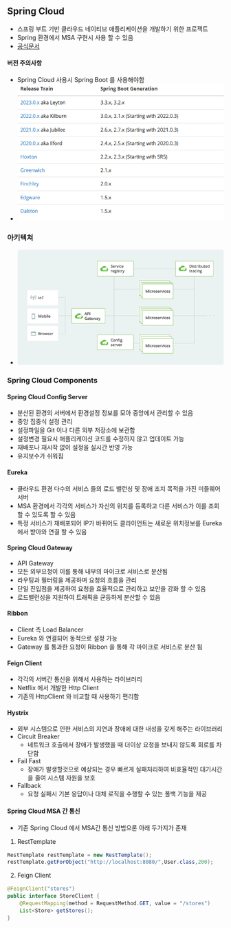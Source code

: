## Spring Cloud
- 스프링 부트 기반 클라우드 네이티브 애플리케이션을 개발하기 위한 프로젝트
- Spring 환경에서 MSA 구현시 사용 할 수 있음
- [공식문서](https://spring.io/projects/spring-cloud)

#### 버전 주의사항
- Spring Cloud 사용시 Spring Boot 를 사용해야함
- ![img.png](../../img/spring-springcloud-01.png)

### 아키텍쳐
- ![img.png](../../img/spring-springcloud-02.png)

### Spring Cloud Components
#### Spring Cloud Config Server
- 분산된 환경의 서버에서 환경설정 정보를 모아 중앙에서 관리할 수 있음
- 중앙 집중식 설정 관리
- 설정파일을 Git 이나 다른 외부 저장소에 보관함
- 설정변경 필요시 애플리케이션 코드를 수정하지 않고 업데이트 가능
- 재배포나 재시작 없이 설정을 실시간 반영 가능
- 유지보수가 쉬워짐

#### Eureka
- 클라우드 환경 다수의 서비스 들의 로드 밸런싱 및 장애 조치 목적을 가진 미들웨어 서버
- MSA 환경에서 각각의 서비스가 자신의 위치를 등록하고 다른 서비스가 이를 조회 할 수 있도록 할 수 있음
- 특정 서비스가 재배포되어 IP가 바뀌어도 클라이언트는 새로운 위치정보를 Eureka 에서 받아와 연결 할 수 있음

#### Spring Cloud Gateway
- API Gateway
- 모든 외부요청이 이를 통해 내부의 마이크로 서비스로 분산됨
- 라우팅과 필터링을 제공하며 요청의 흐름을 관리
- 단일 진입점을 제공하여 요청을 효율적으로 관리하고 보안을 강화 할 수 있음
- 로드밸런싱을 지원하여 트래픽을 균등하게 분산할 수 있음

#### Ribbon
- Client 측 Load Balancer
- Eureka 와 연결되어 동적으로 설정 가능
- Gateway 를 통과한 요청이 Ribbon 을 통해 각 마이크로 서비스로 분산 됨

#### Feign Client
- 각각의 서버간 통신을 위해서 사용하는 라이브러리
- Netflix 에서 개발한 Http Client
- 기존의 HttpClient 와 비교할 때 사용하기 편리함

#### Hystrix
- 외부 시스템으로 인한 서비스의 지연과 장애에 대한 내성을 갖게 해주는 라이브러리
- Circuit Breaker
  - 네트워크 호출에서 장애가 발생했을 때 더이상 요청을 보내지 않도록 회로를 차단함
- Fail Fast
  - 장애가 발생할것으로 예상되는 경우 빠르게 실패처리하여 비효율적인 대기시간을 줄여 시스템 자원을 보호
- Fallback
  - 요청 실패시 기본 응답이나 대체 로직을 수행할 수 있는 폴백 기능을 제공

#### Spring Cloud MSA 간 통신
- 기존 Spring Cloud 에서 MSA간 통신 방법으론 아래 두가지가 존재
1. RestTemplate
```java
RestTemplate restTemplate = new RestTemplate();
restTemplate.getForObject("http://localhost:8080/",User.class,200);
```
2. Feign Client
```java
@FeignClient("stores")
public interface StoreClient {
    @RequestMapping(method = RequestMethod.GET, value = "/stores")
    List<Store> getStores();
}
```
